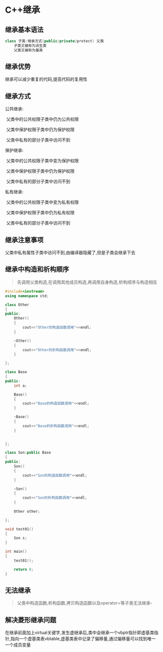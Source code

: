 # C++继承

## 继承基本语法

```c++
class 子类:继承方式(public/private/protect) 父类
   	子类又被称为派生类
    父类又被称为基类
```

## 继承优势

继承可以减少重复的代码,提高代码的复用性

## 继承方式

公共继承:

​				父类中的公共权限子类中仍为公共权限

​				父类中保护权限子类中仍为保护权限

​				父类中私有的部分子类中访问不到

保护继承:

​				父类中的公共权限子类中变为保护权限

​				父类中保护权限子类中仍为保护权限

​				父类中私有的部分子类中访问不到

私有继承:

​				父类中的公共权限子类中变为私有权限

​				父类中保护权限子类中仍为私有权限

​				父类中私有的部分子类中访问不到

## 继承注意事项

父类中私有属性子类中访问不到,由编译器隐藏了,但是子类会继承下去

## 继承中构造和析构顺序

> 先调用父类构造,在调用其他成员构造,再调用自身构造,析构顺序与构造相反

```c++
#include<iostream>
using namespace std;

class Other
{
public:
    Other()
    {
        cout<<"Other的构造函数调用"<<endl;
    }

    ~Other()
    {
        cout<<"Other的析构函数调用"<<endl;
    }

};

class Base
{
public:
    int a;

    Base()
    {
        cout<<"Base的构造函数调用"<<endl;
    }

    ~Base()
    {
        cout<<"Base的析构函数调用"<<endl;
    }

    
};

class Son:public Base
{
public:
    Son()
    {
        cout<<"Son的构造函数调用"<<endl;
    }

    ~Son()
    {
        cout<<"Son的析构函数调用"<<endl;
    }
    
    Other other;

};

void test01()
{
    Son s;
}

int main()
{
    test01();

    return 0;
}
```

## 无法继承

> 父类中构造函数,析构函数,拷贝构造函数以及operator=等子类无法继承-

## 解决菱形继承问题

在继承前面加上virtual关键字,发生虚继承后,类中会继承一个vbptr指针即虚基类指针,指向一个虚基类表vbtable,虚基类表中记录了偏移量,通过偏移量可以找到唯一一个成员变量
